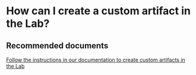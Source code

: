 <properties
    pageTitle="How can I create a custom artifact in the Lab?"
    description="How can I create a custom artifact in the Lab?"
    service="microsoft.devtestlab"
    resource="labs"
    authors="kasparks"
    ms.author="kasparks"
    displayOrder="2"
    selfHelpType="resource"
    supportTopicIds=""
    resourceTags=""
    productPesIds=""
    cloudEnvironments="public"
    articleId="7473390e-3355-41f2-ba95-3d322bd9dcf1"
/>

# How can I create a custom artifact in the Lab?

## **Recommended documents**
[Follow the instructions in our documentation to create custom artifacts in the Lab](https://azure.microsoft.com/documentation/articles/devtest-lab-artifact-author/)
